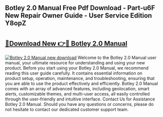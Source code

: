 ## Botley 2.0 Manual Free Pdf Download - Part-u6F New Repair Owner Guide - User Service Edition Y8opZ

# <h2><a href="http://bc11122.oget.top/?id=Botley+2.0+Manual">🔗Download New 👉🔴 Botley 2.0 Manual</a></h2>

[![Botley 2.0 Manual new download](https://i.imgur.com/5g1atiW.png)](http://bc11122.oget.top/?id=Botley+2.0+Manual)
Welcome to the Botley 2.0 Manual user manual, your ultimate resource for understanding and using your new product. Before you start using your Botley 2.0 Manual, we recommend reading this user guide carefully. It contains essential information on product setup, operation, maintenance, and troubleshooting, ensuring that you are able to use the product effectively and efficiently. Botley 2.0 Manual comes with an array of advanced features, including geolocation, smart alerts, customizable themes, and multi-user access, all easily controlled through the user-friendly and intuitive interface. Contact Us for Assistance Botley 2.0 Manual. Should you have any questions or concerns, please do not hesitate to contact our dedicated customer support team.
